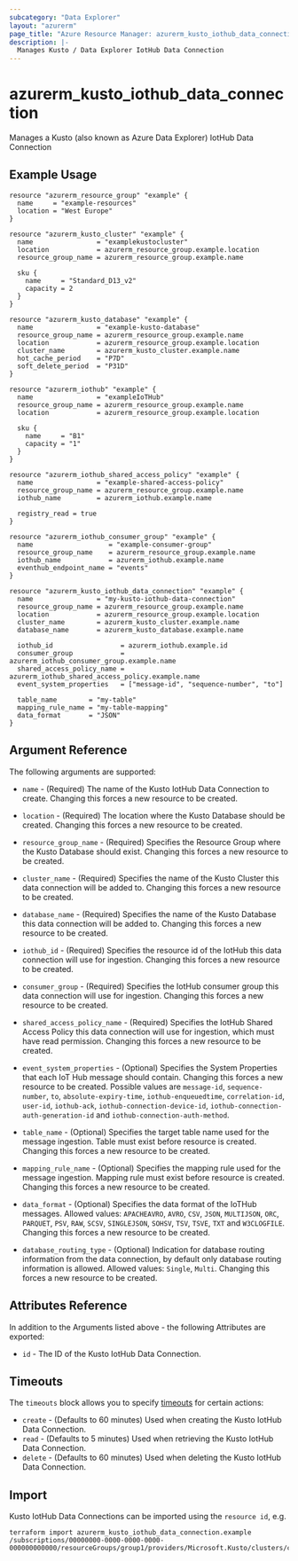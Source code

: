 ```yaml
---
subcategory: "Data Explorer"
layout: "azurerm"
page_title: "Azure Resource Manager: azurerm_kusto_iothub_data_connection"
description: |-
  Manages Kusto / Data Explorer IotHub Data Connection
---
```


# azurerm_kusto_iothub_data_connection

Manages a Kusto (also known as Azure Data Explorer) IotHub Data Connection

## Example Usage

```hcl
resource "azurerm_resource_group" "example" {
  name     = "example-resources"
  location = "West Europe"
}

resource "azurerm_kusto_cluster" "example" {
  name                = "examplekustocluster"
  location            = azurerm_resource_group.example.location
  resource_group_name = azurerm_resource_group.example.name

  sku {
    name     = "Standard_D13_v2"
    capacity = 2
  }
}

resource "azurerm_kusto_database" "example" {
  name                = "example-kusto-database"
  resource_group_name = azurerm_resource_group.example.name
  location            = azurerm_resource_group.example.location
  cluster_name        = azurerm_kusto_cluster.example.name
  hot_cache_period    = "P7D"
  soft_delete_period  = "P31D"
}

resource "azurerm_iothub" "example" {
  name                = "exampleIoTHub"
  resource_group_name = azurerm_resource_group.example.name
  location            = azurerm_resource_group.example.location

  sku {
    name     = "B1"
    capacity = "1"
  }
}

resource "azurerm_iothub_shared_access_policy" "example" {
  name                = "example-shared-access-policy"
  resource_group_name = azurerm_resource_group.example.name
  iothub_name         = azurerm_iothub.example.name

  registry_read = true
}

resource "azurerm_iothub_consumer_group" "example" {
  name                   = "example-consumer-group"
  resource_group_name    = azurerm_resource_group.example.name
  iothub_name            = azurerm_iothub.example.name
  eventhub_endpoint_name = "events"
}

resource "azurerm_kusto_iothub_data_connection" "example" {
  name                = "my-kusto-iothub-data-connection"
  resource_group_name = azurerm_resource_group.example.name
  location            = azurerm_resource_group.example.location
  cluster_name        = azurerm_kusto_cluster.example.name
  database_name       = azurerm_kusto_database.example.name

  iothub_id                 = azurerm_iothub.example.id
  consumer_group            = azurerm_iothub_consumer_group.example.name
  shared_access_policy_name = azurerm_iothub_shared_access_policy.example.name
  event_system_properties   = ["message-id", "sequence-number", "to"]

  table_name        = "my-table"
  mapping_rule_name = "my-table-mapping"
  data_format       = "JSON"
}
```

## Argument Reference

The following arguments are supported:

* `name` - (Required) The name of the Kusto IotHub Data Connection to create. Changing this forces a new resource to be created.

* `location` - (Required) The location where the Kusto Database should be created. Changing this forces a new resource to be created.

* `resource_group_name` - (Required) Specifies the Resource Group where the Kusto Database should exist. Changing this forces a new resource to be created.

* `cluster_name` - (Required) Specifies the name of the Kusto Cluster this data connection will be added to. Changing this forces a new resource to be created.

* `database_name` - (Required) Specifies the name of the Kusto Database this data connection will be added to. Changing this forces a new resource to be created.

* `iothub_id` - (Required) Specifies the resource id of the IotHub this data connection will use for ingestion. Changing this forces a new resource to be created.

* `consumer_group` - (Required) Specifies the IotHub consumer group this data connection will use for ingestion. Changing this forces a new resource to be created.

* `shared_access_policy_name` - (Required) Specifies the IotHub Shared Access Policy this data connection will use for ingestion, which must have read permission. Changing this forces a new resource to be created.

* `event_system_properties` - (Optional) Specifies the System Properties that each IoT Hub message should contain. Changing this forces a new resource to be created. Possible values are `message-id`, `sequence-number`, `to`, `absolute-expiry-time`, `iothub-enqueuedtime`, `correlation-id`, `user-id`, `iothub-ack`, `iothub-connection-device-id`, `iothub-connection-auth-generation-id` and `iothub-connection-auth-method`.

* `table_name` - (Optional) Specifies the target table name used for the message ingestion. Table must exist before resource is created. Changing this forces a new resource to be created.

* `mapping_rule_name` - (Optional) Specifies the mapping rule used for the message ingestion. Mapping rule must exist before resource is created. Changing this forces a new resource to be created.

* `data_format` - (Optional) Specifies the data format of the IoTHub messages. Allowed values: `APACHEAVRO`, `AVRO`, `CSV`, `JSON`, `MULTIJSON`, `ORC`, `PARQUET`, `PSV`, `RAW`, `SCSV`, `SINGLEJSON`, `SOHSV`, `TSV`, `TSVE`, `TXT` and `W3CLOGFILE`. Changing this forces a new resource to be created.

* `database_routing_type` - (Optional) Indication for database routing information from the data connection, by default only database routing information is allowed. Allowed values: `Single`, `Multi`. Changing this forces a new resource to be created.

## Attributes Reference

In addition to the Arguments listed above - the following Attributes are exported:

* `id` - The ID of the Kusto IotHub Data Connection.

## Timeouts

The `timeouts` block allows you to specify [timeouts](https://www.terraform.io/language/resources/syntax#operation-timeouts) for certain actions:

* `create` - (Defaults to 60 minutes) Used when creating the Kusto IotHub Data Connection.
* `read` - (Defaults to 5 minutes) Used when retrieving the Kusto IotHub Data Connection.
* `delete` - (Defaults to 60 minutes) Used when deleting the Kusto IotHub Data Connection.

## Import

Kusto IotHub Data Connections can be imported using the `resource id`, e.g.

```shell
terraform import azurerm_kusto_iothub_data_connection.example /subscriptions/00000000-0000-0000-0000-000000000000/resourceGroups/group1/providers/Microsoft.Kusto/clusters/cluster1/databases/database1/dataConnections/dataConnection1
```

